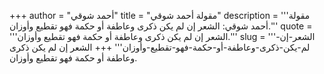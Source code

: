+++
author = "أحمد شوقي"
title = "مقولة أحمد شوقي"
description = '''مقولة أحمد شوقي: الشعر إن لم يكن ذكرى وعاطفة أو حكمة فهو تقطيع وأوزان.'''
quote = '''الشعر إن لم يكن ذكرى وعاطفة أو حكمة فهو تقطيع وأوزان.'''
slug = '''الشعر-إن-لم-يكن-ذكرى-وعاطفة-أو-حكمة-فهو-تقطيع-وأوزان'''
+++
الشعر إن لم يكن ذكرى وعاطفة أو حكمة فهو تقطيع وأوزان.
